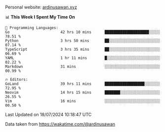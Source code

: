 Personal website: [ardinusawan.xyz](https://ardinusawan.xyz)

<!--START_SECTION:waka-->
📊 **This Week I Spent My Time On** 

```text
💬 Programming Languages: 
Go                       42 hrs 10 mins      ████████████████████░░░░░   78.51 % 
Python                   3 hrs 50 mins       ██░░░░░░░░░░░░░░░░░░░░░░░   07.14 % 
TypeScript               3 hrs 35 mins       ██░░░░░░░░░░░░░░░░░░░░░░░   06.69 % 
YAML                     1 hr 11 mins        █░░░░░░░░░░░░░░░░░░░░░░░░   02.22 % 
Markdown                 31 mins             ░░░░░░░░░░░░░░░░░░░░░░░░░   00.99 % 

🔥 Editors: 
GoLand                   39 hrs 11 mins      ██████████████████░░░░░░░   72.95 % 
Neovim                   14 hrs 15 mins      ███████░░░░░░░░░░░░░░░░░░   26.55 % 
Vim                      16 mins             ░░░░░░░░░░░░░░░░░░░░░░░░░   00.50 % 
```


 Last Updated on 18/07/2024 10:18:47 UTC
<!--END_SECTION:waka-->
Data taken from https://wakatime.com/@ardinusawan
